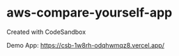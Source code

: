 # aws-compare-yourself-app
Created with CodeSandbox

Demo App: https://csb-1w8rh-odqhwmqz8.vercel.app/
